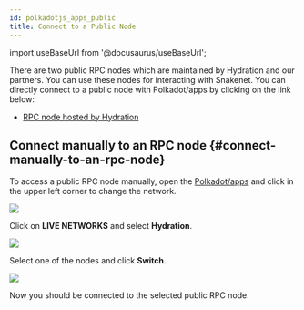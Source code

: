 ```yaml
---
id: polkadotjs_apps_public 
title: Connect to a Public Node
---
```


import useBaseUrl from '@docusaurus/useBaseUrl';

There are two public RPC nodes which are maintained by Hydration and our partners. You can use these nodes for interacting with Snakenet. You can directly connect to a public node with Polkadot/apps by clicking on the link below:

* [RPC node hosted by Hydration](https://polkadot.js.org/apps/?rpc=wss%253A%252F%252Frpc.hydradx.cloud#/explorer)


## Connect manually to an RPC node {#connect-manually-to-an-rpc-node}

To access a public RPC node manually, open the [Polkadot/apps](https://polkadot.js.org/apps/) and click in the upper left corner to change the network.

<div style={{textAlign: 'center'}}>
  <img src={useBaseUrl('/polkadotjs-apps/PolkadotJS-APPS-1.png')} />
</div>

Click on **LIVE NETWORKS** and select **Hydration**.

<div style={{textAlign: 'center'}}>
  <img src={useBaseUrl('/polkadotjs-apps/public-1.png')} />
</div>

Select one of the nodes and click **Switch**.

<div style={{textAlign: 'center'}}>
  <img src={useBaseUrl('/polkadotjs-apps/public-2.png')} />
</div>

Now you should be connected to the selected public RPC node.
